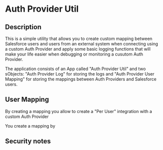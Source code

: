 # Auth Provider Util
## Description
This is a simple utility that allows you to create custom mapping between Salesforce users and users from an external system when connecting using a custom Auth Provider and apply some basic logging functions that will make your life easier when debugging or monitoring a cusutom Auth Provider.

The application consists of an App called "Auth Provider Util" and two sObjects: "Auth Provider Log" for storing the logs and "Auth Provider User Mapping" for storing the mappings between Auth Providers and Salesforce users.

## 

## User Mapping
By creating a mapping you allow to create a "Per User" integration with a custom Auth Provider

You create a mapping by 


## Security notes

